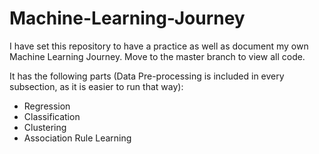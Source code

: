 # Machine-Learning-Journey

I have set this repository to have a practice as well as document my own Machine Learning Journey. Move to the master branch to view all code.

It has the following parts (Data Pre-processing is included in every subsection, as it is easier to run that way):

* Regression
* Classification
* Clustering
* Association Rule Learning
